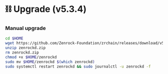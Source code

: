 # ⛓️ Upgrade (v5.3.4)

### Manual upgrade <a href="#manual" id="manual"></a>

```bash
cd $HOME
wget https://github.com/Zenrock-Foundation/zrchain/releases/download/v5.4.0/zenrockd.zip
unzip zenrockd.zip
rm zenrockd.zip
chmod +x $HOME/zenrockd
sudo mv $HOME/zenrockd $(which zenrockd)
sudo systemctl restart zenrockd && sudo journalctl -u zenrockd -f
```
